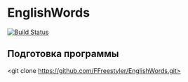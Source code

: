 # EnglishWords
[![Build Status](https://travis-ci.com/FFreestyler/EnglishWords.svg?branch=master)](https://travis-ci.com/FFreestyler/EnglishWords)

## Подготовка программы
<git clone https://github.com/FFreestyler/EnglishWords.git>
